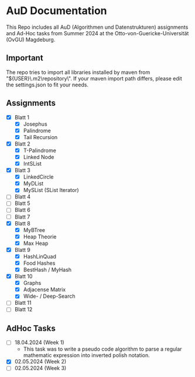 # AuD Documentation

This Repo includes all AuD (Algorithmen und Datenstrukturen) assignments and Ad-Hoc tasks from Summer 2024 at the Otto-von-Guericke-Universität (OvGU) Magdeburg.

## Important

The repo tries to import all libraries installed by maven from "${USER}\\.m2\\repository\\". If your maven import path differs, please edit the settings.json to fit your needs.

## Assignments

- [x] Blatt 1
  - [x] Josephus
  - [x] Palindrome
  - [x] Tail Recursion
- [x] Blatt 2
  - [x] T-Palindrome
  - [x] Linked Node
  - [x] IntSList
- [x] Blatt 3
  - [x] LinkedCircle
  - [x] MyDList
  - [x] MySList (SList Iterator)
- [ ] Blatt 4
- [ ] Blatt 5
- [ ] Blatt 6
- [ ] Blatt 7
- [x] Blatt 8
  - [x] MyBTree
  - [x] Heap Theorie
  - [x] Max Heap
- [x] Blatt 9
  - [x] HashLinQuad
  - [x] Food Hashes
  - [x] BestHash / MyHash
- [x] Blatt 10
  - [x] Graphs
  - [x] Adjacense Matrix
  - [x] Wide- / Deep-Search
- [ ] Blatt 11
- [ ] Blatt 12

## AdHoc Tasks

- [ ] 18.04.2024 (Week 1)
  - This task was to write a pseudo code algorithm to parse a regular mathematic expression into inverted polish notation.
- [x] 02.05.2024 (Week 2)
- [ ] 02.05.2024 (Week 3)
